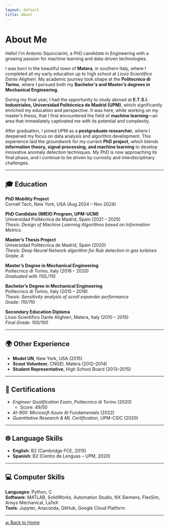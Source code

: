 ```yaml
---
layout: default
title: About
---
```


# About Me

Hello! I'm Antonio Squicciarini, a PhD candidate in Engineering with a growing passion for machine learning and data-driven technologies.

I was born in the beautiful town of **Matera**, in southern Italy, where I completed all my early education up to high school at *Liceo Scientifico Dante Alighieri*. My academic journey took shape at the **Politecnico di Torino**, where I pursued both my **Bachelor's and Master’s degrees in Mechanical Engineering**. 

During my final year, I had the opportunity to study abroad at **E.T.S.I. Industriales, Universidad Politécnica de Madrid (UPM)**, which significantly enriched my education and perspective. It was here, while working on my master’s thesis, that I first encountered the field of **machine learning**—an area that immediately captivated me with its potential and complexity.

After graduation, I joined UPM as a **postgraduate researcher**, where I deepened my focus on data analysis and algorithm development. This experience laid the groundwork for my current **PhD project**, which blends **information theory, signal processing, and machine learning** to develop innovative anomaly detection techniques. My PhD is now approaching its final phase, and I continue to be driven by curiosity and interdisciplinary challenges.

---

## 🎓 Education

**PhD Mobility Project**  
Cornell Tech, New York, USA (Aug 2024 – Nov 2024)

**PhD Candidate (IMEIO Program, UPM-UCM)**  
Universidad Politécnica de Madrid, Spain (2021 – 2025)  
*Thesis: Design of Machine Learning Algorithms based on Information Metrics.*

**Master’s Thesis Project**  
Universidad Politécnica de Madrid, Spain (2020)  
*Thesis: Deep Neural Network algorithm for Rub detection in gas turbines*  
*Grade: A*

**Master’s Degree in Mechanical Engineering**  
Politecnico di Torino, Italy (2018 – 2020)  
*Graduated with 110L/110*

**Bachelor’s Degree in Mechanical Engineering**  
Politecnico di Torino, Italy (2015 – 2018)  
*Thesis: Sensitivity analysis of scroll expander performance*  
*Grade: 110/110*

**Secondary Education Diploma**  
Liceo Scientifico Dante Alighieri, Matera, Italy (2010 – 2015)  
*Final Grade: 100/100*

---

## 🌍 Other Experience

- **Model UN**, New York, USA (2015)  
- **Scout Volunteer**, CNGEI, Matera (2012–2014)  
- **Student Representative**, High School Board (2013–2015)

---

## 📜 Certifications

- *Engineer Qualification Exam*, Politecnico di Torino (2020)  
  - Score: 49/50  
- *AI-900: Microsoft Azure AI Fundamentals* (2022)  
- *Quantitative Research & ML Certification*, UPM-CSIC (2020)

---

## 🌐 Language Skills

- **English**: B2 (Cambridge FCE, 2015)  
- **Spanish**: B2 (Centro de Lenguas – UPM, 2020)

---

## 💻 Computer Skills

**Languages**: Python, C  
**Software**: MATLAB, SolidWorks, Automation Studio, NX Siemens, FlexSim, Ansys Mechanical, LaTeX  
**Tools**: Jupyter, Anaconda, GitHub, Google Cloud Platform

---

[🔙 Back to Home](./)

